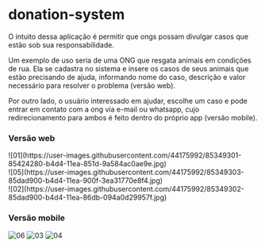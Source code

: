# donation-system

O intuito dessa aplicação é permitir que ongs possam divulgar casos que estão sob sua responsabilidade.

 Um exemplo de uso seria de uma ONG que resgata animais em condições de rua. 
 Ela se cadastra no sistema e insere os casos de seus animais que estão precisando de ajuda, informando nome do caso, 
 descrição e valor necessário para resolver o problema (versão web).

 Por outro lado, o usuário interessado em ajudar, escolhe um caso e pode entrar em contato com a ong via e-mail 
 ou whatsapp, cujo redirecionamento para ambos é feito dentro do próprio app (versão mobile).

<h3>Versão web</h3>
![01](https://user-images.githubusercontent.com/44175992/85349301-85424280-b4d4-11ea-851d-9a584ac0ae9e.jpg) </br>
![05](https://user-images.githubusercontent.com/44175992/85349303-85dad900-b4d4-11ea-900f-3ea31770e8f4.jpg) </br>
![02](https://user-images.githubusercontent.com/44175992/85349302-85dad900-b4d4-11ea-86db-094a0d29957f.jpg) </br>

<h3>Versão mobile</h3>

![06](https://user-images.githubusercontent.com/44175992/85349350-a6a32e80-b4d4-11ea-8489-4b88c8bcc900.jpg)
![03](https://user-images.githubusercontent.com/44175992/85349351-a73bc500-b4d4-11ea-9242-c22ff7e8d23e.jpg)
![04](https://user-images.githubusercontent.com/44175992/85349353-a73bc500-b4d4-11ea-82b9-e98fe3168aa8.jpg)








